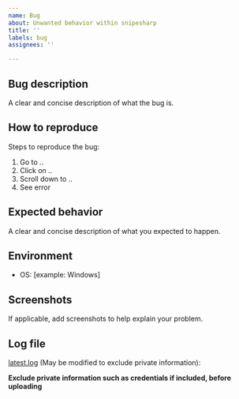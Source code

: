 ```yaml
---
name: Bug
about: Unwanted behavior within snipesharp
title: ''
labels: bug
assignees: ''

---
```


## Bug description
A clear and concise description of what the bug is.

## How to reproduce
Steps to reproduce the bug:
1. Go to ..
2. Click on ..
3. Scroll down to ..
4. See error

## Expected behavior
A clear and concise description of what you expected to happen.

## Environment
 - OS: [example: Windows]

## Screenshots
If applicable, add screenshots to help explain your problem.

## Log file
[latest.log](https://github.com/snipesharp/snipesharp#configuration-file-locations-%EF%B8%8F) (May be modified to exclude private information):

**Exclude private information such as credentials if included, before uploading**
